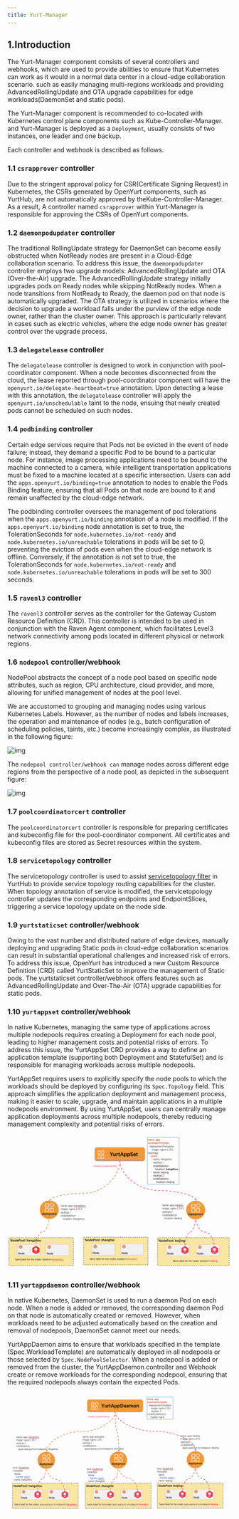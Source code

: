 ```yaml
---
title: Yurt-Manager
---
```


## 1.Introduction

The Yurt-Manager component consists of several controllers and webhooks, which are used to provide abilities to ensure that Kubernetes can work as it would in a normal data center
in a cloud-edge collaboration scenario. such as easily managing multi-regions workloads and providing AdvancedRollingUpdate and OTA upgrade capabilities for edge workloads(DaemonSet and static pods).

The Yurt-Manager component is recommended to co-located with Kubernetes control plane components such as Kube-Controller-Manager. and Yurt-Manager is deployed as a `Deployment`, usually consists of
two instances, one leader and one backup.

Each controller and webhook is described as follows.

### 1.1 `csrapprover` controller

Due to the stringent approval policy for CSR(Certificate Signing Request) in Kubernetes, 
the CSRs generated by OpenYurt components, such as YurtHub, are not automatically approved by theKube-Controller-Manager.
As a result, A controller named `csrapprover` within Yurt-Manager is responsible for approving the CSRs of OpenYurt components.

### 1.2 `daemonpodupdater` controller

The traditional RollingUpdate strategy for DaemonSet can become easily obstructed when NotReady nodes are present in a Cloud-Edge collaboration scenario. To address this issue, the `daemonpodupdater` controller employs two upgrade models: AdvancedRollingUpdate and OTA (Over-the-Air) upgrade.
The AdvancedRollingUpdate strategy initially upgrades pods on Ready nodes while skipping NotReady nodes. When a node transitions from NotReady to Ready, the daemon pod on that node is automatically upgraded.
The OTA strategy is utilized in scenarios where the decision to upgrade a workload falls under the purview of the edge node owner, rather than the cluster owner. This approach is particularly relevant in cases such as electric vehicles, where the edge node owner has greater control over the upgrade process.

### 1.3 `delegatelease` controller

The `delegatelease` controller is designed to work in conjunction with pool-coordinator component. When a node becomes disconnected from the cloud, the lease reported through
pool-coordinator component will have the `openyurt.io/delegate-heartbeat=true` annotation. Upon detecting a lease with this annotation, the `delegatelease` controller will apply the
`openyurt.io/unschedulable` taint to the node, ensuing that newly created pods cannot be scheduled on such nodes.

### 1.4  `podbinding` controller

Certain edge services require that Pods not be evicted in the event of node failure; instead, they demand a specific Pod to be bound to a particular node.
For instance, image processing applications need to be bound to the machine connected to a camera, while intelligent transportation applications must be fixed to a machine located at a specific intersection.
Users can add the `apps.openyurt.io/binding=true` annotation to nodes to enable the Pods Binding feature, ensuring that all Pods on that node are bound to it and remain unaffected by the cloud-edge network.

The podbinding controller oversees the management of pod tolerations when the `apps.openyurt.io/binding` annotation of a node is modified. If the `apps.openyurt.io/binding` node annotation is set to true,
the TolerationSeconds for `node.kubernetes.io/not-ready` and `node.kubernetes.io/unreachable` tolerations in pods will be set to 0, preventing the eviction of pods even when the cloud-edge network is offline.
Conversely, if the annotation is not set to true, the TolerationSeconds for `node.kubernetes.io/not-ready` and `node.kubernetes.io/unreachable` tolerations in pods will be set to 300 seconds.

### 1.5 `ravenl3` controller

The `ravenl3` controller serves as the controller for the Gateway Custom Resource Definition (CRD). This controller is intended to be used in conjunction with the Raven Agent component,
which facilitates Level3 network connectivity among pods located in different physical or network regions.

### 1.6 `nodepool` controller/webhook

NodePool abstracts the concept of a node pool based on specific node attributes, such as region, CPU architecture, cloud provider, and more, allowing for unified management of nodes at the pool level.

We are accustomed to grouping and managing nodes using various Kubernetes Labels. However, as the number of nodes and labels increases, the operation and maintenance of nodes (e.g., batch configuration of scheduling policies, taints, etc.) become increasingly complex, as illustrated in the following figure:

![img](../../static/img/nodepool1.png)

The `nodepool controller/webhook can` manage nodes across different edge regions from the perspective of a node pool, as depicted in the subsequent figure:

![img](../../static/img/nodepool2.png)

### 1.7 `poolcoordinatorcert` controller

The `poolcoordinatorcert` controller is responsible for preparing certificates and kubeconfig file for the pool-coordinator component. All certificates and kubeconfig files are stored as Secret resources within the system.

### 1.8 `servicetopology` controller

The servicetopology controller is used to assist [servicetopology filter](../user-manuals/resource-access-control/resource-access-control.md) in YurtHub to provide service topology routing capabilities for the cluster.
When topology annotation of service is modified, the servicetopology controller updates the corresponding endpoints and EndpointSlices, triggering a service topology update on the node side.

### 1.9 `yurtstaticset` controller/webhook

Owing to the vast number and distributed nature of edge devices, manually deploying and upgrading Static pods in cloud-edge collaboration scenarios can result in substantial operational challenges and increased risk of errors.
To address this issue, OpenYurt has introduced a new Custom Resource Definition (CRD) called YurtStaticSet to improve the management of Static pods. The yurtstaticset controller/webhook offers features such as AdvancedRollingUpdate and Over-The-Air (OTA) upgrade capabilities for static pods.

### 1.10 `yurtappset` controller/webhook

In native Kubernetes, managing the same type of applications across multiple nodepools requires creating a Deployment for each node pool, leading to higher management costs and potential risks of errors. To address this issue, the YurtAppSet CRD provides a way to define an application template (supporting both Deployment and StatefulSet) and is responsible for managing workloads across multiple nodepools.

YurtAppSet requires users to explicitly specify the node pools to which the workloads should be deployed by configuring its `Spec.Topology` field. This approach simplifies the application deployment and management process, making it easier to scale, upgrade, and maintain applications in a multiple nodepools environment. By using YurtAppSet, users can centrally manage application deployments across multiple nodepools, thereby reducing management complexity and potential risks of errors.

![img](../../static/img/docs/core-concepts/yurtappset.png)

### 1.11 `yurtappdaemon` controller/webhook

In native Kubernetes, DaemonSet is used to run a daemon Pod on each node. When a node is added or removed, the corresponding daemon Pod on that node is automatically created or removed. However, when workloads need to be adjusted automatically based on the creation and removal of nodepools, DaemonSet cannot meet our needs.

YurtAppDaemon aims to ensure that workloads specified in the template (Spec.WorkloadTemplate) are automatically deployed in all nodepools or those selected by `Spec.NodePoolSelector`. When a nodepool is added or removed from the cluster, the YurtAppDaemon controller and Webhook create or remove workloads for the corresponding nodepool, ensuring that the required nodepools always contain the expected Pods.

![img](../../static/img/docs/core-concepts/yurtappdaemon.png)